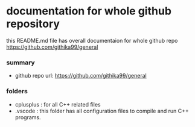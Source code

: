 # documentation for whole github repository 
this README.md file has overall documentaion for whole github repo
https://github.com/githika99/general

### summary
- github repo url: https://github.com/githika99/general

### folders
 - cplusplus : for all C++ related files
 - .vscode : this folder has all configuration files to compile and run C++ programs.
 
